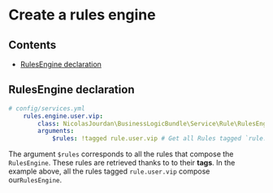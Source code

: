 # Create a rules engine

## Contents
* [RulesEngine declaration](#rulesengine-declaration)

## RulesEngine declaration

```yaml
# config/services.yml
    rules.engine.user.vip:
        class: NicolasJourdan\BusinessLogicBundle\Service\Rule\RulesEngine
        arguments:
            $rules: !tagged rule.user.vip # Get all Rules tagged `rule.user.vip`
```

The argument `$rules` corresponds to all the rules that compose the `RulesEngine`. These rules are retrieved thanks to 
to their **tags**. In the example above, all the rules tagged `rule.user.vip` compose 
our`RulesEngine`.
